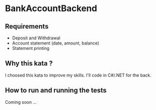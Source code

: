 # BankAccountBackend

## Requirements
- Deposit and Withdrawal
- Account statement (date, amount, balance)
- Statement printing
 
## Why this kata ? 

I choosed this kata to improve my skills. I'll code in C#/.NET for the back.

## How to run and running the tests

Coming soon ...